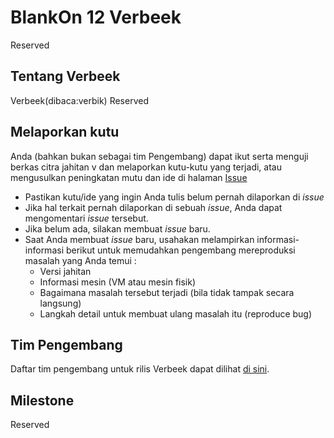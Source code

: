 # BlankOn 12 Verbeek

Reserved

## Tentang Verbeek

Verbeek(dibaca:verbik)
Reserved

## Melaporkan kutu

Anda (bahkan bukan sebagai tim Pengembang) dapat ikut serta menguji berkas citra jahitan v dan melaporkan kutu-kutu yang terjadi, atau mengusulkan peningkatan mutu dan ide di halaman [Issue](https://github.com/BlankOn/Verbeek/issues)

- Pastikan kutu/ide yang ingin Anda tulis belum pernah dilaporkan di *issue*
- Jika hal terkait pernah dilaporkan di sebuah *issue*, Anda dapat mengomentari *issue* tersebut.
- Jika belum ada, silakan membuat *issue* baru.
- Saat Anda membuat *issue* baru, usahakan melampirkan informasi-informasi berikut untuk memudahkan pengembang mereproduksi masalah yang Anda temui :
  - Versi jahitan
  - Informasi mesin (VM atau mesin fisik)
  - Bagaimana masalah tersebut terjadi (bila tidak tampak secara langsung)
  - Langkah detail untuk membuat ulang masalah itu (reproduce bug)

## Tim Pengembang

Daftar tim pengembang untuk rilis Verbeek dapat dilihat [di sini](TEAM.md).

## Milestone

Reserved
